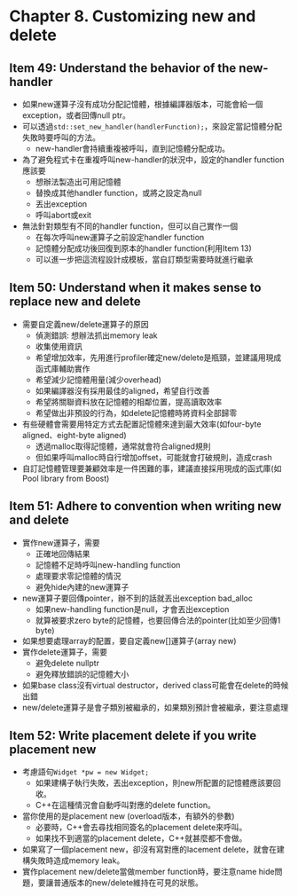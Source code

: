 # Chapter 8. Customizing new and delete
## Item 49: Understand the behavior of the new-handler
* 如果new運算子沒有成功分配記憶體，根據編譯器版本，可能會給一個exception，或者回傳null ptr。
* 可以透過`std::set_new_handler(handlerFunction);`，來設定當記憶體分配失敗時要呼叫的方法。
    * new-handler會持續重複被呼叫，直到記憶體分配成功。
* 為了避免程式卡在重複呼叫new-handler的狀況中，設定的handler function應該要
    * 想辦法製造出可用記憶體
    * 替換成其他handler function，或將之設定為null
    * 丟出exception
    * 呼叫abort或exit
* 無法針對類型有不同的handler function，但可以自己實作一個
    * 在每次呼叫new運算子之前設定handler function
    * 記憶體分配成功後回復到原本的handler function(利用Item 13)
    * 可以進一步把這流程設計成模板，當自訂類型需要時就進行繼承

## Item 50: Understand when it makes sense to replace new and delete
* 需要自定義new/delete運算子的原因
    * 偵測錯誤: 想辦法抓出memory leak
    * 收集使用資訊
    * 希望增加效率，先用進行profiler確定new/delete是瓶頸，並建議用現成函式庫輔助實作
    * 希望減少記憶體用量(減少overhead)
    * 如果編譯器沒有採用最佳的aligned，希望自行改善
    * 希望將關聯資料放在記憶體的相鄰位置，提高讀取效率
    * 希望做出非預設的行為，如delete記憶體時將資料全部歸零
* 有些硬體會需要用特定方式去配置記憶體來達到最大效率(如four-byte aligned、eight-byte aligned)
    * 透過malloc取得記憶體，通常就會符合aligned規則
    * 但如果呼叫malloc時自行增加offset，可能就會打破規則，造成crash
* 自訂記憶體管理要兼顧效率是一件困難的事，建議直接採用現成的函式庫(如Pool library from Boost)

## Item 51: Adhere to convention when writing new and delete
* 實作new運算子，需要
    * 正確地回傳結果
    * 記憶體不足時呼叫new-handling function
    * 處理要求零記憶體的情況
    * 避免hide內建的new運算子
* new運算子要回傳pointer，辦不到的話就丟出exception bad_alloc
    * 如果new-handling function是null，才會丟出exception
    * 就算被要求zero byte的記憶體，也要回傳合法的pointer(比如至少回傳1 byte)
* 如果想要處理array的配置，要自定義new[]運算子(array new)
* 實作delete運算子，需要
    * 避免delete nullptr
    * 避免釋放錯誤的記憶體大小
* 如果base class沒有virtual destructor，derived class可能會在delete的時候出錯
* new/delete運算子是會子類別被繼承的，如果類別預計會被繼承，要注意處理

## Item 52: Write placement delete if you write placement new
* 考慮語句`Widget *pw = new Widget;`
    * 如果建構子執行失敗，丟出exception，則new所配置的記憶體應該要回收。
    * C++在這種情況會自動呼叫對應的delete function。
* 當你使用的是placement new (overload版本，有額外的參數)
    * 必要時，C++會去尋找相同簽名的placement delete來呼叫。
    * 如果找不到適當的placement delete，C++就甚麼都不會做。
* 如果寫了一個placement new，卻沒有寫對應的lacement delete，就會在建構失敗時造成memory leak。
* 實作placement new/delete當做member function時，要注意name hide問題，要讓普通版本的new/delete維持在可見的狀態。
